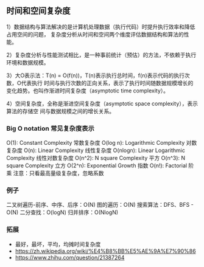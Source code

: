 ## 时间和空间复杂度

1）数据结构与算法解决的是计算机处理数据（执行代码）时提升执行效率和降低占用空间的问题，
复杂度分析从时间和空间两个维度评估数据结构和算法的性能。

2）复杂度分析与性能测试相比，是一种事前统计（预估）的方法，不依赖于执行环境和数据规模。

3）大O表示法：T(n) = O(f(n))，T(n)表示执行总时间，f(n)表示代码的执行次数，O代表执行
时间与执行次数的正向关系，表示了执行时间随数据规模增长的变化趋势。也叫作渐进时间复杂度（asymptotic time complexity）。

4）空间复杂度，全称是渐进空间复杂度（asymptotic space complexity），表示算法的存储空
间与数据规模之间的增长关系。

### Big O notation 常见复杂度表示
O(1):  Constant Complexity 常数复杂度
O(log n):  Logarithmic Complexity 对数复杂度
O(n):  Linear Complexity 线性复杂度
O(nlogn):  Linear Logarithmic Complexity 线性对数复杂度
O(n^2): N square Complexity 平⽅
O(n^3): N square Complexity ⽴⽅
O(2^n): Exponential Growth 指数
O(n!): Factorial 阶乘
注意：只看最高量级复杂度，忽略系数

### 例子
二叉树遍历-前序、中序、后序：O(N)
图的遍历：O(N)
搜索算法：DFS、BFS - O(N)
二分查找：O(logN)
归并排序：O(NlogN)

### 拓展
* 最好，最坏，平均，均摊时间复杂度
* https://zh.wikipedia.org/wiki/%E4%B8%BB%E5%AE%9A%E7%90%86
* https://www.zhihu.com/question/21387264
